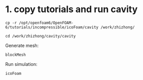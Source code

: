 # 1. copy tutorials and run cavity
```
cp -r /opt/openfoam6/OpenFOAM-6/tutorials/incompressible/icoFoam/cavity /work/zhizhong/
```
```
cd /work/zhizhong/cavity/cavity
```
Generate mesh:
```
blockMesh
```
Run simulation:
```
icoFoam
```
